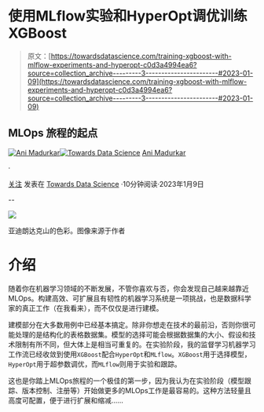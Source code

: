 # 使用MLflow实验和HyperOpt调优训练XGBoost

> 原文：[https://towardsdatascience.com/training-xgboost-with-mlflow-experiments-and-hyperopt-c0d3a4994ea6?source=collection_archive---------3-----------------------#2023-01-09](https://towardsdatascience.com/training-xgboost-with-mlflow-experiments-and-hyperopt-c0d3a4994ea6?source=collection_archive---------3-----------------------#2023-01-09)

## MLOps 旅程的起点

[](https://animadurkar.medium.com/?source=post_page-----c0d3a4994ea6--------------------------------)[![Ani Madurkar](../Images/ad54a9e110c56ba1f4c7f5ce0bc7d7e4.png)](https://animadurkar.medium.com/?source=post_page-----c0d3a4994ea6--------------------------------)[](https://towardsdatascience.com/?source=post_page-----c0d3a4994ea6--------------------------------)[![Towards Data Science](../Images/a6ff2676ffcc0c7aad8aaf1d79379785.png)](https://towardsdatascience.com/?source=post_page-----c0d3a4994ea6--------------------------------) [Ani Madurkar](https://animadurkar.medium.com/?source=post_page-----c0d3a4994ea6--------------------------------)

·

[关注](https://medium.com/m/signin?actionUrl=https%3A%2F%2Fmedium.com%2F_%2Fsubscribe%2Fuser%2Fc9b0adccc01d&operation=register&redirect=https%3A%2F%2Ftowardsdatascience.com%2Ftraining-xgboost-with-mlflow-experiments-and-hyperopt-c0d3a4994ea6&user=Ani+Madurkar&userId=c9b0adccc01d&source=post_page-c9b0adccc01d----c0d3a4994ea6---------------------post_header-----------) 发表在 [Towards Data Science](https://towardsdatascience.com/?source=post_page-----c0d3a4994ea6--------------------------------) ·10分钟阅读·2023年1月9日[](https://medium.com/m/signin?actionUrl=https%3A%2F%2Fmedium.com%2F_%2Fvote%2Ftowards-data-science%2Fc0d3a4994ea6&operation=register&redirect=https%3A%2F%2Ftowardsdatascience.com%2Ftraining-xgboost-with-mlflow-experiments-and-hyperopt-c0d3a4994ea6&user=Ani+Madurkar&userId=c9b0adccc01d&source=-----c0d3a4994ea6---------------------clap_footer-----------)

--

[](https://medium.com/m/signin?actionUrl=https%3A%2F%2Fmedium.com%2F_%2Fbookmark%2Fp%2Fc0d3a4994ea6&operation=register&redirect=https%3A%2F%2Ftowardsdatascience.com%2Ftraining-xgboost-with-mlflow-experiments-and-hyperopt-c0d3a4994ea6&source=-----c0d3a4994ea6---------------------bookmark_footer-----------)![](../Images/2a9a554a515ef56cb3a1694c3f067a09.png)

亚迪朗达克山的色彩。图像来源于作者

# 介绍

随着你在机器学习领域的不断发展，不管你喜欢与否，你会发现自己越来越靠近MLOps。构建高效、可扩展且有韧性的机器学习系统是一项挑战，也是数据科学家的真正工作（在我看来），而不仅仅是进行建模。

建模部分在大多数用例中已经基本搞定。除非你想走在技术的最前沿，否则你很可能处理的是结构化的表格数据集。模型的选择可能会根据数据集的大小、假设和技术限制有所不同，但大体上是相当可重复的。在实验阶段，我的监督学习机器学习工作流已经收敛到使用`XGBoost`配合`HyperOpt`和`MLflow`。`XGBoost`用于选择模型，`HyperOpt`用于超参数调优，而`MLflow`则用于实验和跟踪。

这也是你踏上MLOps旅程的一个极佳的第一步，因为我认为在实验阶段（模型跟踪、版本控制、注册等）开始做更多的MLOps工作是最容易的。这种方法轻量且高度可配置，便于进行扩展和缩减……
